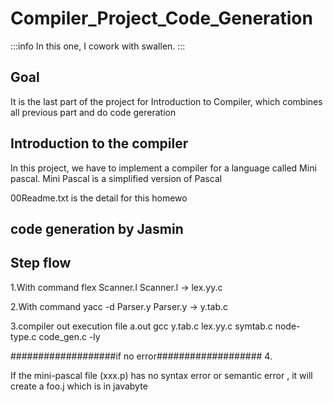# Compiler_Project_Code_Generation
:::info
In this one, I cowork with swallen.
:::
## Goal

It is the last part of the project for Introduction to Compiler, which combines all previous part and do code gereration

## Introduction to the compiler

In this project, we have to implement a compiler for a language called Mini pascal. Mini Pascal is a simplified version of Pascal

00Readme.txt is the detail for this homewo
## code generation by Jasmin

## Step flow
1.With command flex Scanner.l
Scanner.l -> lex.yy.c

2.With command yacc -d Parser.y
Parser.y -> y.tab.c 

3.compiler out execution file a.out
gcc y.tab.c lex.yy.c symtab.c node-type.c code_gen.c -ly


###################if no error###################
4.

If the mini-pascal file (xxx.p) has no syntax error or semantic error , it will create a foo.j which is in javabyte 

